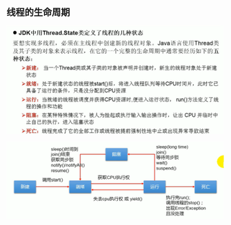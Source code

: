 ## 线程的生命周期

![image-20221219100902327](3-%E7%BA%BF%E7%A8%8B%E7%9A%84%E7%94%9F%E5%91%BD%E5%91%A8%E6%9C%9F.assets/image-20221219100902327.png)

![image-20221219101126290](3-%E7%BA%BF%E7%A8%8B%E7%9A%84%E7%94%9F%E5%91%BD%E5%91%A8%E6%9C%9F.assets/image-20221219101126290.png)